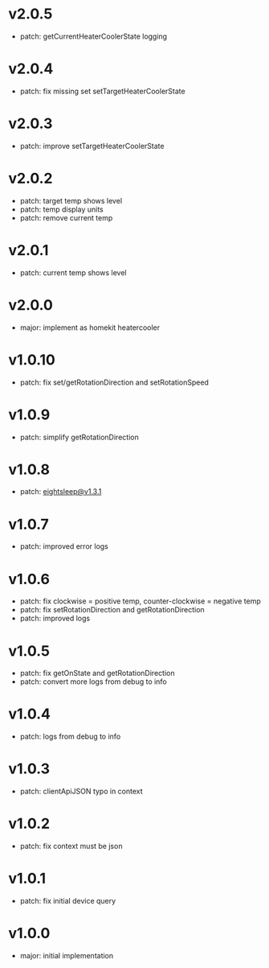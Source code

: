 # v2.0.5

- patch: getCurrentHeaterCoolerState logging

# v2.0.4

- patch: fix missing set setTargetHeaterCoolerState

# v2.0.3

- patch: improve setTargetHeaterCoolerState

# v2.0.2

- patch: target temp shows level
- patch: temp display units
- patch: remove current temp

# v2.0.1

- patch: current temp shows level

# v2.0.0

- major: implement as homekit heatercooler

# v1.0.10

- patch: fix set/getRotationDirection and setRotationSpeed

# v1.0.9

- patch: simplify getRotationDirection

# v1.0.8

- patch: eightsleep@v1.3.1

# v1.0.7

- patch: improved error logs

# v1.0.6

- patch: fix clockwise = positive temp, counter-clockwise = negative temp
- patch: fix setRotationDirection and getRotationDirection
- patch: improved logs

# v1.0.5

- patch: fix getOnState and getRotationDirection
- patch: convert more logs from debug to info

# v1.0.4

- patch: logs from debug to info

# v1.0.3

- patch: clientApiJSON typo in context

# v1.0.2

- patch: fix context must be json

# v1.0.1

- patch: fix initial device query

# v1.0.0

- major: initial implementation
